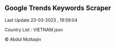

## Google Trends Keywords Scraper 
 
Last Update 23-03-2023 , 19:59:04

Country List :
VIETNAM.json



© Abdul Muttaqin 
